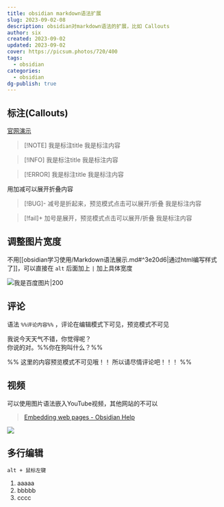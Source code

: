 ```yaml
---
title: obsidian markdown语法扩展
slug: 2023-09-02-08
description: obsidian对markdown语法的扩展，比如 Callouts
author: six
created: 2023-09-02
updated: 2023-09-02
cover: https://picsum.photos/720/400
tags:
  - obsidian
categories:
  - obsidian
dg-publish: true
---
```

## 标注(Callouts)

[官网演示](https://help.obsidian.md/How+to/Use+callouts)

> [!NOTE] 我是标注title
> 我是标注内容

> [!INFO] 我是标注title
> 我是标注内容

> [!ERROR] 我是标注title
> 我是标注内容

用加减可以展开折叠内容

> [!BUG]- 减号是折起来，预览模式点击可以展开/折叠
> 我是标注内容

> [!fail]+ 加号是展开，预览模式点击可以展开/折叠
> 我是标注内容

## 调整图片宽度

不用[[obsidian学习使用/Markdown语法展示.md#^3e20d6|通过html编写样式了]]，可以直接在 `alt` 后面加上 `|` 加上具体宽度

![我是百度图片|200](https://s.sixmillions.cn/img/2023/01/15/125615467qvf9.png)

## 评论

语法 `%%评论内容%%` ，评论在编辑模式下可见，预览模式不可见

我说今天天气不错，你觉得呢？  
你说的对。%%你在狗叫什么？%%

%%
这里的内容预览模式不可见哦！！
所以请尽情评论吧！！！
%%

## 视频

可以使用图片语法嵌入YouTube视频，其他网站的不可以

> [Embedding web pages - Obsidian Help](https://help.obsidian.md/Editing+and+formatting/Embedding+web+pages)

![](https://www.youtube.com/watch?v=NnTvZWp5Q7o)

## 多行编辑

`alt + 鼠标左键`

1. aaaaa
2. bbbbb
3. cccc

